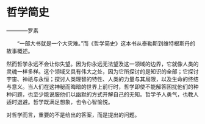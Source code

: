 # 哲学简史

————罗素

&emsp;&emsp;“一部大书就是一个大灾难。”而《哲学简史》这本书从泰勒斯到维特根斯丹的故事概述。

然而哲学永远不会让你失望。因为你永远无法望及这一领域的边界，它就像人类的灵魂一样多样。这个领域又具有伟大之处，因为它所探讨的是知识的全部；它探讨宇宙、神祇与永恒；探讨人类理智的特性、人类的力量与其局限，以及生命的终结与意义。当人们在这神秘而晦暗的世界上前行时，哲学即使不能解答困扰他们的种种问题，也至少能说服他们以幽默的方式开解自己的无知。哲学予人勇气，也教人适时退避。哲学既满足想象，也令心智愉悦。

对哲学而言，重要的不是给出的答案，而是提出的问题。
